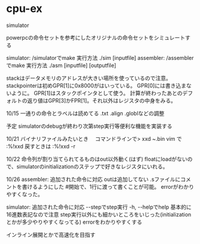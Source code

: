 # cpu-ex
simulator

powerpcの命令セットを参考にしたオリジナルの命令セットをシミュレートする

simulator: /simulatorでmake 実行方法 ./sim [inputfile]
assembler: /assemblerでmake 実行方法 ./asm [inputfile] [outputfile]

stackはデータメモリのアドレスが大きい場所を使っているので注意。
stackpointerは初めGPR[1]に0x8000がはいっている。
GPR[0]には書き込まないように。
GPR[1]はスタックポインタとして使う。
計算が終わったあとのデフォルトの返り値はGPR[3]かFPR[1]。それ以外はレジスタの中身をみる。

10/15
一通りの命令とラベルは読めてる
.txt .align .globlなどの調整

予定
simulatorのdebugが終わり次第step実行等便利な機能を実装する

10/21
バイナリファイルみたいとき　
コマンドラインで> xxd ~.bin
vim で :%!xxd  戻すときは :%!xxd -r

10/22
命令列が割り当てられてるものはout以外動く(はず)
floatにloadがないので、simulatorのinitializationのステップで好きなレジスタにいれる。

10/26
assembler:
追加された命令に対応
outは追加してない
.sファイルにコメントを書けるようにした #開始で、1行に渡って書くことが可能。
errorがわかりやすくなった。

simulator:
追加された命令に対応
--stepでstep実行
-h, --helpでhelp
基本的に16進数表記なので注意
step実行以外にも細かいところをいじった(initializationとかが多少やりやすくなってる)
errorをわかりやすくする


インライン展開とかで高速化を目指す


